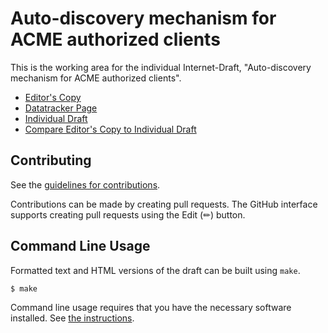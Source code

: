 # Auto-discovery mechanism for ACME authorized clients

This is the working area for the individual Internet-Draft, "Auto-discovery mechanism for ACME authorized clients".

* [Editor's Copy](https://vanbroup.github.io/acme-client-discovery/#go.draft-vanbrouwershaven-acme-client-discovery.html)
* [Datatracker Page](https://datatracker.ietf.org/doc/draft-vanbrouwershaven-acme-client-discovery)
* [Individual Draft](https://datatracker.ietf.org/doc/html/draft-vanbrouwershaven-acme-client-discovery)
* [Compare Editor's Copy to Individual Draft](https://vanbroup.github.io/acme-client-discovery/#go.draft-vanbrouwershaven-acme-client-discovery.diff)


## Contributing

See the
[guidelines for contributions](https://github.com/vanbroup/acme-client-discovery/blob/main/CONTRIBUTING.md).

Contributions can be made by creating pull requests.
The GitHub interface supports creating pull requests using the Edit (✏) button.


## Command Line Usage

Formatted text and HTML versions of the draft can be built using `make`.

```sh
$ make
```

Command line usage requires that you have the necessary software installed.  See
[the instructions](https://github.com/martinthomson/i-d-template/blob/main/doc/SETUP.md).

